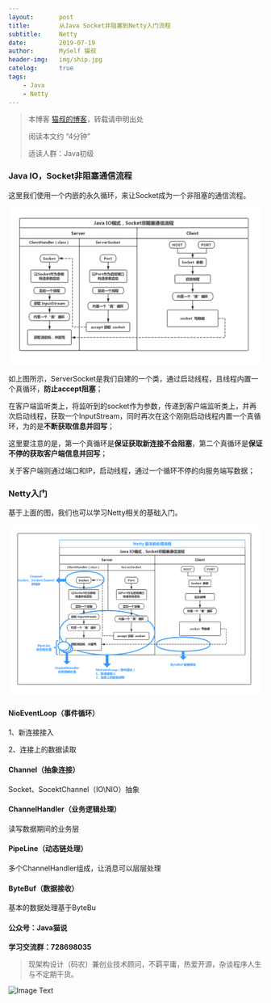 ```yaml
---
layout:       post
title:        从Java Socket非阻塞到Netty入门流程
subtitle:     Netty
date:         2019-07-19
author:       MySelf 猫叔
header-img:   img/ship.jpg
catelog:      true
tags:
    - Java
    - Netty
---
```


> 本博客 [猫叔的博客](https://unclecatmyself.github.io/)，转载请申明出处
>
> 阅读本文约 “4分钟”
>
> 适读人群：Java初级

### Java IO，Socket非阻塞通信流程

这里我们使用一个内嵌的永久循环，来让Socket成为一个非阻塞的通信流程。

![image](https://raw.githubusercontent.com/UncleCatMySelf/img-myself/master/img/%E5%BE%AE%E4%BF%A1%E5%85%AC%E4%BC%97%E5%8F%B7/2019/7/java.png)

如上图所示，ServerSocket是我们自建的一个类，通过启动线程，且线程内置一个真循环，**防止accept阻塞**；

在客户端监听类上，将监听到的socket作为参数，传递到客户端监听类上，并再次启动线程，获取一个InputStream，同时再次在这个刚刚启动线程内置一个真循环，为的是**不断获取信息并回写**；

这里要注意的是，第一个真循环是**保证获取新连接不会阻塞**，第二个真循环是**保证不停的获取客户端信息并回写**；

关于客户端则通过端口和IP，启动线程，通过一个循环不停的向服务端写数据；

### Netty入门

基于上面的图，我们也可以学习Netty相关的基础入门。

![image](https://raw.githubusercontent.com/UncleCatMySelf/img-myself/master/img/%E5%BE%AE%E4%BF%A1%E5%85%AC%E4%BC%97%E5%8F%B7/2019/7/netty.png)

#### NioEventLoop（事件循环）

1、新连接接入 

2、连接上的数据读取

#### Channel（抽象连接）

Socket、SocektChannel（IO\NIO）抽象

#### ChannelHandler（业务逻辑处理）

读写数据期间的业务层

#### PipeLine（动态链处理）

多个ChannelHandler组成，让消息可以层层处理

#### ByteBuf（数据接收）

基本的数据处理基于ByteBu

#### 公众号：Java猫说

**学习交流群：728698035**

> 现架构设计（码农）兼创业技术顾问，不羁平庸，热爱开源，杂谈程序人生与不定期干货。

![Image Text](https://user-gold-cdn.xitu.io/2018/12/28/167f41f1a5729856?w=344&h=344&f=jpeg&s=8231)
